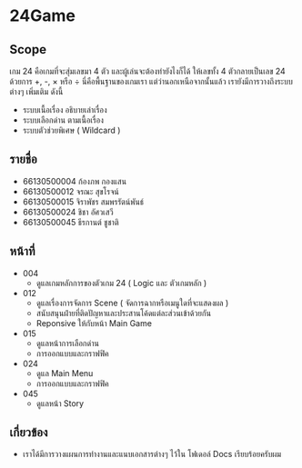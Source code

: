 # 24Game

## Scope
เกม 24 คือเกมที่จะสุ่มเลขมา 4 ตัว และผู้เล่นจะต้องทำยังไงก็ได้ ให้เลขทั้ง 4 ตัวกลายเป็นเลข 24 ด้วยการ +, -, × หรือ ÷ นี่คือพื้นฐานของเกมเรา แต่ว่านอกเหนือจากนั้นแล้ว เรายังมีการวางถึงระบบต่างๆ เพิ่มเติม ดังนี้
- ระบบเนื้อเรื่อง อธิบายเล่าเรื่อง
- ระบบเลือกด่าน ตามเนื้อเรื่อง
- ระบบตัวช่วยพิเศษ ( Wildcard )

## รายชื่อ
- 66130500004 ก้องภพ กองแสน
- 66130500012 จรณะ สุขโรจน์
- 66130500015 จิราพัชร สมพรรัตน์พันธ์
- 66130500024 ชิชา อัศวเสวี
- 66130500045 ธีรกานต์ ชูชาติ

## หน้าที่
- 004
  - ดูแลเกมหลักการของตัวเกม 24 ( Logic และ ตัวเกมหลัก )
- 012 
  - ดูแลเรื่องการจัดการ Scene ( จัดการฉากหรือเมนูใดที่จะแสดงผล )
  - สนับสนุนฝ่ายที่ติดปัญหาและประสานโค้ดแต่ละส่วนเข้าด้วยกัน
  - Reponsive ให้กับหน้า Main Game
- 015 
  - ดูแลหน้าการเลือกด่าน
  - การออกแบบและกราฟฟิค
- 024 
  - ดูแล Main Menu
  - การออกแบบและกราฟฟิค
- 045 
  - ดูแลหน้า Story

## เกี่ยวข้อง
- เราได้มีการวางแผนการทำงานและแนบเอกสารต่างๆ ไว้ใน โฟเดอล์ Docs เรียบร้อยครับผม
